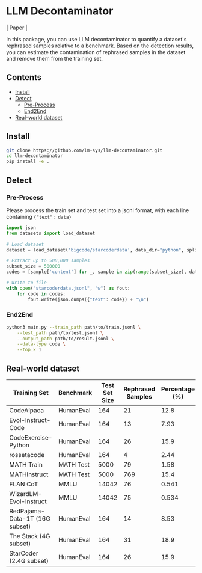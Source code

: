 # LLM Decontaminator

| Paper |

In this package, you can use LLM decontaminator to quantify a dataset's rephrased samples relative to a benchmark.
Based on the detection results, you can estimate the contamination of rephrased samples in the dataset and remove them from the training set.

## Contents

- [Install](#install)
- [Detect](#detect)
    - [Pre-Process](#pre-process)
    - [End2End](#end2end)
- [Real-world dataset](#real-world-dataset)


## Install

~~~bash
git clone https://github.com/lm-sys/llm-decontaminator.git
cd llm-decontaminator
pip install -e .
~~~


## Detect

### Pre-Process
Please process the train set and test set into a jsonl format, with each line containing `{"text": data}`

~~~py
import json
from datasets import load_dataset

# Load dataset
dataset = load_dataset('bigcode/starcoderdata', data_dir="python", split="train", streaming=True)

# Extract up to 500,000 samples
subset_size = 500000
codes = [sample['content'] for _, sample in zip(range(subset_size), dataset)]

# Write to file
with open("starcoderdata.jsonl", "w") as fout:
    for code in codes:
        fout.write(json.dumps({"text": code}) + "\n")
~~~

### End2End

~~~bash
python3 main.py --train_path path/to/train.jsonl \
    --test_path path/to/test.jsonl \
    --output_path path/to/result.jsonl \
    --data-type code \
    --top_k 1
~~~

## Real-world dataset


| Training Set | Benchmark | Test Set Size | Rephrased Samples | Percentage (%) |
|--------------|-----------|---------------|-------------------|----------------|
| CodeAlpaca | HumanEval | 164 | 21 | 12.8 |
| Evol-Instruct-Code | HumanEval | 164 | 13 | 7.93 |
| CodeExercise-Python | HumanEval | 164 | 26 | 15.9 |
| rossetacode | HumanEval | 164 | 4 | 2.44 |
| MATH Train | MATH Test | 5000 | 79 | 1.58 |
| MATHInstruct | MATH Test | 5000 | 769 | 15.4 |
| FLAN CoT | MMLU | 14042 | 76 | 0.541 |
| WizardLM-Evol-Instruct | MMLU | 14042 | 75 | 0.534 |
| RedPajama-Data-1T (16G subset) | HumanEval | 164 | 14 | 8.53 |
| The Stack (4G subset) | HumanEval | 164 | 31 | 18.9 |
| StarCoder (2.4G subset) | HumanEval | 164 | 26 | 15.9 |